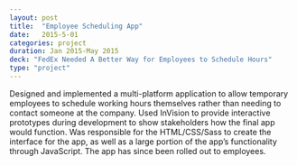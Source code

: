 ```yaml
---
layout: post
title:  "Employee Scheduling App"
date:   2015-5-01
categories: project
duration: Jan 2015-May 2015
deck: "FedEx Needed A Better Way for Employees to Schedule Hours"
type: "project"
---
```


Designed and implemented a multi-platform application to allow temporary employees to schedule working hours themselves rather than needing to contact someone at the company. Used InVision to provide interactive prototypes during development to show stakeholders how the final app would function. Was responsible for the HTML/CSS/Sass to create the interface for the app, as well as a large portion of the app’s functionality through JavaScript. The app has since been rolled out to employees.
